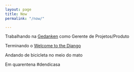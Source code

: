 ```yaml
---
layout: page
title: Now
permalink: "/now/"

---
```


Trabalhando na [Gedanken](https://gedanken.com.br/) como Gerente de Projetos/Produto 

Terminando o [Welcome to the Django](http://welcometothedjango.com.br/)

Andando de bicicleta no meio do mato

Em quarentena #dendicasa
